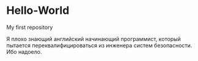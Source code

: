 # Hello-World
My first repository

Я плохо знающий английский начинающий программист, который пытается переквалифицироваться из инженера систем безопасности. Ибо надоело.

